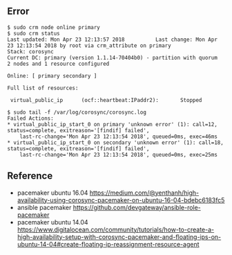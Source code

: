 
## Error

```
$ sudo crm node online primary
$ sudo crm status
Last updated: Mon Apr 23 12:13:57 2018          Last change: Mon Apr 23 12:13:54 2018 by root via crm_attribute on primary
Stack: corosync
Current DC: primary (version 1.1.14-70404b0) - partition with quorum
2 nodes and 1 resource configured

Online: [ primary secondary ]

Full list of resources:

 virtual_public_ip      (ocf::heartbeat:IPaddr2):       Stopped

$ sudo tail -f /var/log/corosync/corosync.log
Failed Actions:
* virtual_public_ip_start_0 on primary 'unknown error' (1): call=12, status=complete, exitreason='[findif] failed',
    last-rc-change='Mon Apr 23 12:13:54 2018', queued=0ms, exec=46ms
* virtual_public_ip_start_0 on secondary 'unknown error' (1): call=18, status=complete, exitreason='[findif] failed',
    last-rc-change='Mon Apr 23 12:13:54 2018', queued=0ms, exec=25ms
```

## Reference
- pacemaker ubuntu 16.04 https://medium.com/@yenthanh/high-availability-using-corosync-pacemaker-on-ubuntu-16-04-bdebc6183fc5
- ansible pacemaker https://github.com/devgateway/ansible-role-pacemaker
- pacemaker ubuntu 14.04 https://www.digitalocean.com/community/tutorials/how-to-create-a-high-availability-setup-with-corosync-pacemaker-and-floating-ips-on-ubuntu-14-04#create-floating-ip-reassignment-resource-agent
